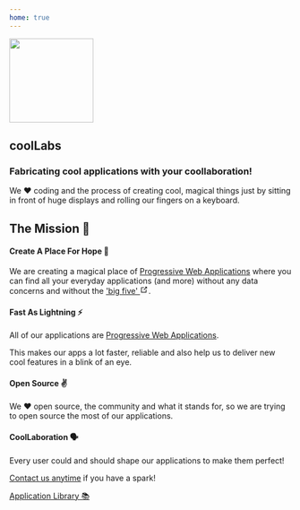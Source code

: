 ```yaml
---
home: true
---
```


<section class="bg-coolnote text-white px-2 md:px-0">
      <div class="container mx-auto flex flex-wrap h-full items-center py-8">
        <img src="/coollabs.svg" height="150" width="150" class="mx-auto mb-4 md:mx-0 md:mb-0" style="border:none !important;">
        <div class="w-full md:flex-1 px-6 text-center md:text-left">
          <h1 class="text-white text-5xl font-light leading-normal mb-2">coolLabs</h1>
          <h3 class="mb-2 text-base md:text-lg font-semibold">Fabricating cool applications with your coollaboration!</h3>
          <p class="text-sm text-white ">We ❤️️ ️️coding and the process of creating cool, magical things just by sitting in front of huge displays and rolling our fingers on a keyboard.</p>
        </div>
        <div class="w-1/5"></div>
      </div>
</section>

<section class="bg-gray-100 border-b">
  <div class="pt-8 pb-2 md:mx-10">
    <h1 class="text-center mb-4 fontsmallcaps">The Mission 🚀</h1>
    <div class="flex flex-wrap pt-6 text-justify">
     <div class="w-full mb-4 md:w-1/4 md:mb-0 px-4">
        <h4 class="text-green-900 text-2xl mb-2 font-semibold fontsmallcaps">Create A Place For Hope 🙌</h4>
        <p class="mb-2">We are creating a magical place of <a target=_blank href="https://en.wikipedia.org/wiki/Progressive_web_applications">Progressive Web Applications</a> where you can find all your everyday applications (and more) without any data concerns and without the <a target=_blank href="https://gizmodo.com/c/goodbye-big-five">'big five' <svg xmlns="http://www.w3.org/2000/svg" aria-hidden="true" x="0px" y="0px" viewBox="0 0 100 100" width="15" height="15" class="icon outbound"><path fill="currentColor" d="M18.8,85.1h56l0,0c2.2,0,4-1.8,4-4v-32h-8v28h-48v-48h28v-8h-32l0,0c-2.2,0-4,1.8-4,4v56C14.8,83.3,16.6,85.1,18.8,85.1z"></path> <polygon fill="currentColor" points="45.7,48.7 51.3,54.3 77.2,28.5 77.2,37.2 85.2,37.2 85.2,14.9 62.8,14.9 62.8,22.9 71.5,22.9"></polygon></svg></a>.</p>
      </div>
      <div class="w-full mb-4 md:w-1/4 md:mb-0 px-4">
        <h4 class="text-green-900 text-2xl mb-2 font-semibold fontsmallcaps">Fast As Lightning ⚡</h4>
        <p class="my-2">All of our applications are <a target=_blank href="https://en.wikipedia.org/wiki/Progressive_web_applications">Progressive Web Applications</a>.</p>
        <p class="my-2">This makes our apps a lot faster, reliable and also help us to deliver new cool features in a blink of an eye.</p>
      </div>
      <div class="w-full mb-4 md:w-1/4 md:mb-0 px-4">
        <h4 class="text-green-900 text-2xl mb-2 font-semibold fontsmallcaps">Open Source ✌️</h4>
        <p class="mb-2">We ❤️️ open source, the community and what it stands for, so we are trying to open source the most of our applications.</p>
      </div>
      <div class="w-full mb-4 md:w-1/4 md:mb-0 px-4">
        <h4 class="text-green-900 text-2xl mb-2 font-semibold fontsmallcaps">CoolLaboration 🗣 </h4>
        <p class="mb-2">Every user could and should shape our applications to make them perfect!</p>
        <p><a href="/contact" @click.prevent="$router.push('/contact')">Contact us anytime</a> if you have a spark!</p>
      </div>
      <div class="w-full md:mb-0 py-4 text-center">
        <a href="/webapps/published" @click.prevent="$router.push('/webapps/published')" class="button border bg-white text-black text-center py-2 px-4 w-full text-2xl rounded hover:bg-coolnote hover:text-white">Application Library 📚</a>
      </div>
    </div>
  </div>
</section>